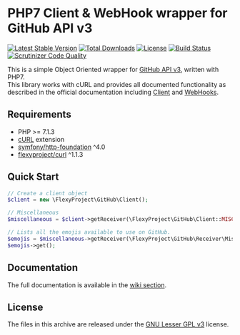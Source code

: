 # PHP7 Client & WebHook wrapper for GitHub API v3
[![Latest Stable Version](https://poser.pugx.org/flexyproject/githubapi/v/stable)](https://packagist.org/packages/flexyproject/githubapi)
[![Total Downloads](https://poser.pugx.org/flexyproject/githubapi/downloads)](https://packagist.org/packages/flexyproject/githubapi)
[![License](https://poser.pugx.org/flexyproject/githubapi/license)](https://packagist.org/packages/flexyproject/githubapi)
[![Build Status](https://travis-ci.org/FlexyProject/GitHubAPI.svg?branch=master)](https://travis-ci.org/FlexyProject/GitHubAPI)
[![Scrutinizer Code Quality](https://scrutinizer-ci.com/g/FlexyProject/GitHubAPI/badges/quality-score.png?b=master)](https://scrutinizer-ci.com/g/FlexyProject/GitHubAPI/?branch=master)

This is a simple Object Oriented wrapper for [GitHub API v3](http://developer.github.com/v3/), written with PHP7.  
This library works with cURL and provides all documented functionality as described in the official documentation including [Client](https://developer.github.com/v3/) and [WebHooks](https://developer.github.com/webhooks/).  

## Requirements
* PHP >= 7.1.3
* [cURL](http://php.net/manual/en/book.curl.php) extension
* [symfony/http-foundation](https://github.com/symfony/http-foundation) ^4.0
* [flexyproject/curl](https://github.com/FlexyProject/Curl) ^1.1.3

## Quick Start
```php
// Create a client object
$client = new \FlexyProject\GitHub\Client();

// Miscellaneous
$miscellaneous = $client->getReceiver(\FlexyProject\GitHub\Client::MISCELLANEOUS);

// Lists all the emojis available to use on GitHub.
$emojis = $miscellaneous->getReceiver(\FlexyProject\GitHub\Receiver\Miscellaneous::EMOJIS);
$emojis->get();
```

## Documentation
The full documentation is available in the [wiki section](https://github.com/FlexyProject/GitHubAPI/wiki).

## License
The files in this archive are released under the [GNU Lesser GPL v3](LICENSE.md) license.
